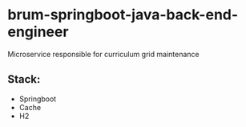 # brum-springboot-java-back-end-engineer
Microservice responsible for curriculum grid maintenance

## Stack:
- Springboot
- Cache
- H2


